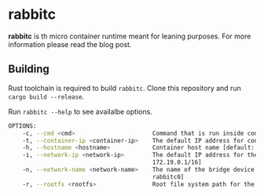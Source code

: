 # rabbitc

**rabbitc** is th micro container runtime meant for leaning purposes. For more information please read the blog post.

## Building

Rust toolchain is required to build `rabbitc`. Clone this repository and run `cargo build --release`.

Run `rabbitc --help` to see availalbe options.

```bash
OPTIONS:
    -c, --cmd <cmd>                      Command that is run inside container [default: /bin/sh]
    -t, --container-ip <container-ip>    The default IP address for container in CIDR notation [default: 172.19.0.2/16]
    -h, --hostname <hostname>            Container host name [default: rabbitc]
    -i, --network-ip <network-ip>        The default IP address for the bridge device in CIDR notation [default:
                                         172.19.0.1/16]
    -n, --network-name <network-name>    The name of the bridge device where containers are connected [default:
                                         rabbitc0]
    -r, --rootfs <rootfs>                Root file system path for the container
```



